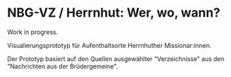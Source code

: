 # NBG-VZ / Herrnhut: Wer, wo, wann?

Work in progress.

Visualierungsprototyp für Aufenthaltsorte Herrnhuther Missionar:innen.

Der Prototyp basiert auf den Quellen ausgewählter "Verzeichnisse" aus den "Nachrichten aus der Brüdergemeine".
